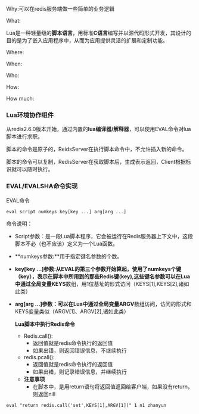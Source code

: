 Why:可以在redis服务端做一些简单的业务逻辑

What: 

Lua是一种轻量级的**脚本语言**，用标准**C语言**编写并以源代码形式开发，其设计的目的是为了嵌入应用程序中，从而为应用提供灵活的扩展和定制功能。

Where:

When:

Who:

How:

How much:



### Lua环境协作组件

从redis2.6.0版本开始，通过内置的**lua编译器/解释器**，可以使用EVAL命令对lua脚本进行求职。

脚本的命令是原子的，ReidsServer在执行脚本命令中，不允许插入新的命令。

脚本的命令可以复制，RedisServer在获取脚本后，生成表示返回，Client根据标识就可以随时执行。



### EVAL/EVALSHA命令实现

EVAL命令

```redis
eval script numkeys key[key ...] arg[arg ...]
```

命令说明：

- Script参数：是一段Lua脚本程序，它会被运行在Redis服务器上下文中，这段脚本不必（也不应该）定义为一个Lua函数。

- **numkeys参数:**用于指定键名参数的个数。

- **key[key ...]参数:**从EVAL的第三个参数开始算起，使用了numkeys个键（key），表示在脚本中所用到的那些Redis键(key),这些键名参数可以在Lua中通过全局变量**KEYS**数组，用1位基址的形式访问（KEYS[1],KEYS[2],诸如此类）

- **arg[arg ...]参数：**可以在Lua中通过全局变量**ARGV**数组访问，访问的形式和KEYS变量类似（ARGV[1]、ARGV[2],诸如此类）

  **Lua脚本中执行Redis命令**

  - Redis.call():
    - 返回值就是redis命令执行的返回值
    - 如果出错，则返回错误信息，不继续执行
  - redis.pcall():
    - 返回值就是redis命令执行的返回值
    - 如果出错，则记录错误信息，并继续执行
  - **注意事项**
    - 在脚本中，是用return语句将返回值返回给客户端，如果没有return，则返回nill

```redis
eval "return redis.call('set',KEYS[1],ARGV[1])" 1 n1 zhanyun
```

